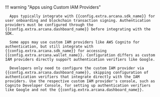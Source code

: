 !!! warning "Apps using Custom IAM Providers"

      Apps typically integrate with {{config.extra.arcana.sdk_name}} for user onboarding and blockchain transaction signing. Authentication providers must be configured through the {{config.extra.arcana.dashboard_name}} before integrating with the SDK. 
      
      Some apps may use custom IAM providers like AWS Cognito for authentication, but still integrate with {{config.extra.arcana.sdk_name}} for accessing {{config.extra.arcana.wallet_name}}. Configuration differs as custom IAM providers directly support authentication verifiers like Google. 
      
      Developers only need to configure the custom IAM provider via {{config.extra.arcana.dashboard_name}}, skipping configuration of authentication verifiers that integrate directly with the IAM providers. Use the respective custom IAM provider's console, such as Cognito Developer Console, for setting up authentication verifiers like Google and not the {{config.extra.arcana.dashboard_name}}.